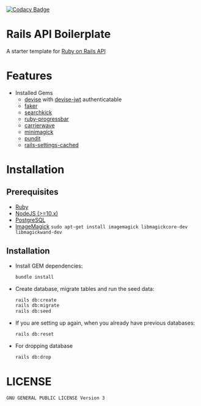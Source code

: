 [![Codacy Badge](https://app.codacy.com/project/badge/Grade/cc0b1c55e4e443869e9473327b0abed3)](https://www.codacy.com/gh/nejdetkadir/rails-api-boilerplate/dashboard?utm_source=github.com&amp;utm_medium=referral&amp;utm_content=nejdetkadir/rails-api-boilerplate&amp;utm_campaign=Badge_Grade)

# Rails API Boilerplate
A starter template for [Ruby on Rails API](https://guides.rubyonrails.org/api_app.html)

# Features
- Installed Gems
  - [devise](https://github.com/heartcombo/devise) with [devise-jwt](https://github.com/waiting-for-dev/devise-jwt) authenticatable
  - [faker](https://github.com/faker-ruby/faker)
  - [searchkick](https://github.com/ankane/searchkick)
  - [ruby-progressbar](https://github.com/jfelchner/ruby-progressbar)
  - [carrierwave](https://github.com/carrierwaveuploader/carrierwave)
  - [minimagick](https://github.com/minimagick/minimagick)
  - [pundit](https://github.com/varvet/pundit)
  - [rails-settings-cached](https://github.com/huacnlee/rails-settings-cached)

# Installation
## Prerequisites
- [Ruby](https://rvm.io/)
- [NodeJS (>=10.x)](https://nodejs.org/en/download/package-manager/#debian-and-ubuntu-based-linux-distributions)
- [PostgreSQL](https://www.postgresql.org/download/)
- [ImageMagick](https://imagemagick.org/) `sudo apt-get install imagemagick libmagickcore-dev libmagickwand-dev`

## Installation
- Install GEM dependencies:

  ```bash
  bundle install
  ```

- Create database, migrate tables and run the seed data:

  ```bash
  rails db:create
  rails db:migrate
  rails db:seed
  ```

- If you are setting up again, when you already have previous databases:

  ```bash
  rails db:reset
  ```
- For dropping database
  ```bash
  rails db:drop
  ``` 

# LICENSE
```
GNU GENERAL PUBLIC LICENSE Version 3
```